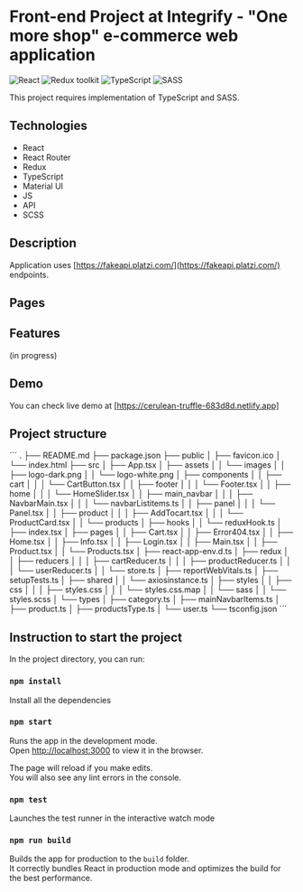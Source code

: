 # Front-end Project at Integrify - "One more shop" e-commerce web application

![React](https://img.shields.io/badge/React-v.18-blue)
![Redux toolkit](https://img.shields.io/badge/Redux-v.1.9-purple)
![TypeScript](https://img.shields.io/badge/TypeScript-v.4.9-green)
![SASS](https://img.shields.io/badge/SASS-v.4.9-hotpink)

This project requires implementation of TypeScript and SASS.

## Technologies
* React 
* React Router
* Redux
* TypeScript
* Material UI
* JS
* API
* SCSS

## Description 
Application uses [https://fakeapi.platzi.com/](https://fakeapi.platzi.com/) endpoints.

## Pages

## Features

(in progress)

## Demo 

You can check live demo at [https://cerulean-truffle-683d8d.netlify.app]

## Project structure
´´´
.
├── README.md
├── package.json
├── public
│   ├── favicon.ico
│   └── index.html
├── src
│   ├── App.tsx
│   ├── assets
│   │   └── images
│   │       ├── logo-dark.png
│   │       └── logo-white.png
│   ├── components
│   │   ├── cart
│   │   │   └── CartButton.tsx
│   │   ├── footer
│   │   │   └── Footer.tsx
│   │   ├── home
│   │   │   └── HomeSlider.tsx
│   │   ├── main_navbar
│   │   │   ├── NavbarMain.tsx
│   │   │   └── navbarListitems.ts
│   │   ├── panel
│   │   │   └── Panel.tsx
│   │   ├── product
│   │   │   ├── AddTocart.tsx
│   │   │   └── ProductCard.tsx
│   │   └── products
│   ├── hooks
│   │   └── reduxHook.ts
│   ├── index.tsx
│   ├── pages
│   │   ├── Cart.tsx
│   │   ├── Error404.tsx
│   │   ├── Home.tsx
│   │   ├── Info.tsx
│   │   ├── Login.tsx
│   │   ├── Main.tsx
│   │   ├── Product.tsx
│   │   └── Products.tsx
│   ├── react-app-env.d.ts
│   ├── redux
│   │   ├── reducers
│   │   │   ├── cartReducer.ts
│   │   │   ├── productReducer.ts
│   │   │   └── userReducer.ts
│   │   └── store.ts
│   ├── reportWebVitals.ts
│   ├── setupTests.ts
│   ├── shared
│   │   └── axiosinstance.ts
│   ├── styles
│   │   ├── css
│   │   │   ├── styles.css
│   │   │   └── styles.css.map
│   │   └── sass
│   │       └── styles.scss
│   └── types
│       ├── category.ts
│       ├── mainNavbarItems.ts
│       ├── product.ts
│       ├── productsType.ts
│       └── user.ts
└── tsconfig.json
´´´
## Instruction to start the project

In the project directory, you can run:

### `npm install`

Install all the dependencies

### `npm start`

Runs the app in the development mode.\
Open [http://localhost:3000](http://localhost:3000) to view it in the browser.

The page will reload if you make edits.\
You will also see any lint errors in the console.

### `npm test`

Launches the test runner in the interactive watch mode

### `npm run build`

Builds the app for production to the `build` folder.\
It correctly bundles React in production mode and optimizes the build for the best performance.
